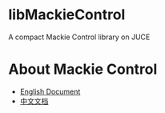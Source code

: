 # libMackieControl
A compact Mackie Control library on JUCE

# About Mackie Control
- [English Document](doc/MackieControl.md)
- [中文文档](doc/MackieControl_zhCN.md)
